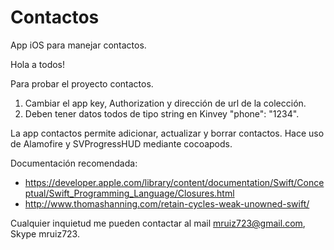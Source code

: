 # Contactos
App iOS para manejar contactos.

Hola a todos!

Para probar el proyecto contactos.
1. Cambiar el app key, Authorization y dirección de url de la colección. 
2. Deben tener datos todos de tipo string en Kinvey "phone": "1234".

La app contactos permite adicionar, actualizar y borrar contactos. Hace uso de Alamofire y SVProgressHUD mediante cocoapods.

Documentación recomendada:

* https://developer.apple.com/library/content/documentation/Swift/Conceptual/Swift_Programming_Language/Closures.html
* http://www.thomashanning.com/retain-cycles-weak-unowned-swift/

Cualquier inquietud me pueden contactar al mail mruiz723@gmail.com, Skype mruiz723.
